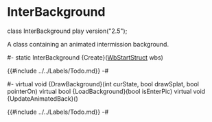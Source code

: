 # InterBackground

[WbStartStruct]: WbStartStruct.md

<!-- api-declaration -->
class InterBackground play version("2.5");

<!-- api-definition -->
A class containing an animated intermission background.

<!-- api-class-methods -->
#-
static InterBackground {Create}([WbStartStruct] wbs)

{{#include ../../Labels/Todo.md}}
-#

<!-- api-instance-methods -->
#-
virtual void {DrawBackground}(int curState, bool drawSplat, bool pointerOn)
virtual bool {LoadBackground}(bool isEnterPic)
virtual void {UpdateAnimatedBack}()

{{#include ../../Labels/Todo.md}}
-#
